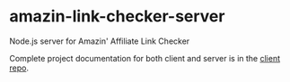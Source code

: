 # amazin-link-checker-server
Node.js server for Amazin' Affiliate Link Checker

Complete project documentation for both client and server is in the [client repo](https://github.com/MJGrant/amazin-link-checker).
